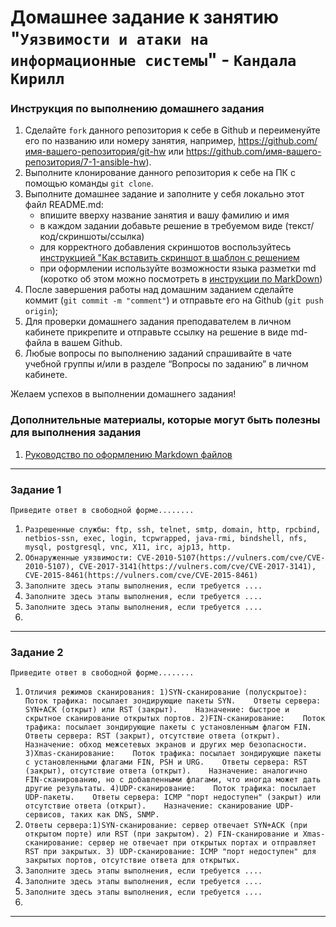 # Домашнее задание к занятию "`Уязвимости и атаки на информационные системы`" - `Кандала Кирилл`


### Инструкция по выполнению домашнего задания

   1. Сделайте `fork` данного репозитория к себе в Github и переименуйте его по названию или номеру занятия, например, https://github.com/имя-вашего-репозитория/git-hw или  https://github.com/имя-вашего-репозитория/7-1-ansible-hw).
   2. Выполните клонирование данного репозитория к себе на ПК с помощью команды `git clone`.
   3. Выполните домашнее задание и заполните у себя локально этот файл README.md:
      - впишите вверху название занятия и вашу фамилию и имя
      - в каждом задании добавьте решение в требуемом виде (текст/код/скриншоты/ссылка)
      - для корректного добавления скриншотов воспользуйтесь [инструкцией "Как вставить скриншот в шаблон с решением](https://github.com/netology-code/sys-pattern-homework/blob/main/screen-instruction.md)
      - при оформлении используйте возможности языка разметки md (коротко об этом можно посмотреть в [инструкции  по MarkDown](https://github.com/netology-code/sys-pattern-homework/blob/main/md-instruction.md))
   4. После завершения работы над домашним заданием сделайте коммит (`git commit -m "comment"`) и отправьте его на Github (`git push origin`);
   5. Для проверки домашнего задания преподавателем в личном кабинете прикрепите и отправьте ссылку на решение в виде md-файла в вашем Github.
   6. Любые вопросы по выполнению заданий спрашивайте в чате учебной группы и/или в разделе “Вопросы по заданию” в личном кабинете.
   
Желаем успехов в выполнении домашнего задания!
   
### Дополнительные материалы, которые могут быть полезны для выполнения задания

1. [Руководство по оформлению Markdown файлов](https://gist.github.com/Jekins/2bf2d0638163f1294637#Code)

---

### Задание 1

`Приведите ответ в свободной форме........`

1. `Разрешенные службы: ftp, ssh, telnet, smtp, domain, http, rpcbind, netbios-ssn, exec, login, tcpwrapped, java-rmi, bindshell, nfs, mysql, postgresql, vnc, X11, irc, ajp13, http. `
2. `Обнаруженные уязвимости: CVE-2010-5107(https://vulners.com/cve/CVE-2010-5107), CVE-2017-3141(https://vulners.com/cve/CVE-2017-3141), CVE-2015-8461(https://vulners.com/cve/CVE-2015-8461)`
3. `Заполните здесь этапы выполнения, если требуется ....`
4. `Заполните здесь этапы выполнения, если требуется ....`
5. `Заполните здесь этапы выполнения, если требуется ....`
6. 

---

### Задание 2

`Приведите ответ в свободной форме........`

1. `Отличия режимов сканирования: 1)SYN-сканирование (полускрытое):    Поток трафика: посылает зондирующие пакеты SYN.    Ответы сервера: SYN+ACK (открыт) или RST (закрыт).    Назначение: быстрое и скрытное сканирование открытых портов. 2)FIN-сканирование:    Поток трафика: посылает зондирующие пакеты с установленным флагом FIN.    Ответы сервера: RST (закрыт), отсутствие ответа (открыт).    Назначение: обход межсетевых экранов и других мер безопасности. 3)Xmas-сканирование:    Поток трафика: посылает зондирующие пакеты с установленными флагами FIN, PSH и URG.    Ответы сервера: RST (закрыт), отсутствие ответа (открыт).    Назначение: аналогично FIN-сканированию, но с добавленными флагами, что иногда может дать другие результаты. 4)UDP-сканирование:    Поток трафика: посылает UDP-пакеты.    Ответы сервера: ICMP "порт недоступен" (закрыт) или отсутствие ответа (открыт).    Назначение: сканирование UDP-сервисов, таких как DNS, SNMP.`
2. `Ответы сервера:1)SYN-сканирование: сервер отвечает SYN+ACK (при открытом порте) или RST (при закрытом). 2) FIN-сканирование и Xmas-сканирование: сервер не отвечает при открытых портах и отправляет RST при закрытых. 3) UDP-сканирование: ICMP "порт недоступен" для закрытых портов, отсутствие ответа для открытых.`
3. `Заполните здесь этапы выполнения, если требуется ....`
4. `Заполните здесь этапы выполнения, если требуется ....`
5. `Заполните здесь этапы выполнения, если требуется ....`
6. 

---
